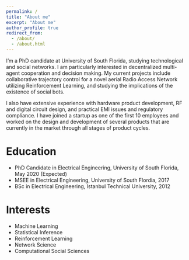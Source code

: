 ```yaml
---
permalink: /
title: "About me"
excerpt: "About me"
author_profile: true
redirect_from: 
  - /about/
  - /about.html
---
```

I’m a PhD candidate at University of South Florida, studying technological and social networks. I am particularly interested in decentralized multi-agent cooperation and decision making. My current projects include collaborative trajectory control for a novel aerial Radio Access Network utilizing Reinforcement Learning, and studying the implications of the existence of social bots.

l also have extensive experience with hardware product development, RF and digital circuit design, and practical EMI issues and regulatory compliance. I have joined a startup as one of the first 10 employees and worked on the design and development of several products that are currently in the market through all stages of product cycles.

Education
======
* PhD Candidate in Electrical Engineering, University of South Florida, May 2020 (Expected)
* MSEE in Electrical Engineering, University of South Flordia, 2017
* BSc in Electrical Engineering, Istanbul Technical University, 2012

Interests
======
* Machine Learning
* Statistical Inference
* Reinforcement Learning
* Network Science
* Computational Social Sciences